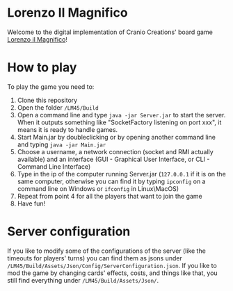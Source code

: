 # Lorenzo Il Magnifico

Welcome to the digital implementation of Cranio Creations' board game [Lorenzo il Magnifico](http://www.craniocreations.it/prodotto/lorenzo-il-magnifico/)!

# How to play

To play the game you need to:
1. Clone this repository
2. Open the folder `/LM45/Build`
3. Open a command line and type `java -jar Server.jar` to start the server.<br>
  When it outputs something like "SocketFactory listening on port xxx", it means it is ready to handle games.
4. Start Main.jar by doubleclicking or by opening another command line and typing `java -jar Main.jar`
5. Choose a username, a network connection (socket and RMI actually available) and an interface (GUI - Graphical User Interface, or CLI - Command Line Interface)
6. Type in the ip of the computer running Server.jar (`127.0.0.1` if it is on the same computer, otherwise you can find it by typing `ipconfig` on a command line on Windows or `ifconfig` in Linux\MacOS)
7. Repeat from point 4 for all the players that want to join the game
8. Have fun!

# Server configuration

If you like to modify some of the configurations of the server (like the timeouts for players' turns) you can find them as jsons under `/LM45/Build/Assets/Json/Config/ServerConfiguration.json`.
If you like to mod the game by changing cards' effects, costs, and things like that, you still find everything under `/LM45/Build/Assets/Json/`.
